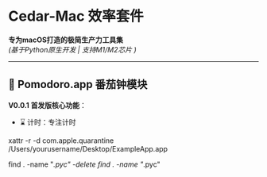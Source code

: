 # Cedar-Mac 效率套件

**专为macOS打造的极简生产力工具集**  
*(基于Python原生开发 | 支持M1/M2芯片 )*

---

## 🍅 Pomodoro.app 番茄钟模块
**V0.0.1 首发版核心功能**：
- ⌛ 计时：专注计时


xattr -r -d com.apple.quarantine /Users/yourusername/Desktop/ExampleApp.app

find .  -name "*.pyc" -delete
find .  -name "*.pyc"       

